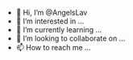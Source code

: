 - 👋 Hi, I’m @AngelsLav
- 👀 I’m interested in ...
- 🌱 I’m currently learning ...
- 💞️ I’m looking to collaborate on ...
- 📫 How to reach me ...

<!---
AngelsLav/AngelsLav is a ✨ special ✨ repository because its `README.md` (this file) appears on your GitHub profile.
You can click the Preview link to take a look at your changes.
--->
